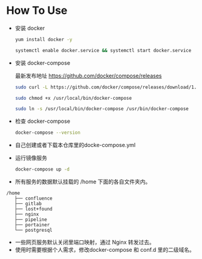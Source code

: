 How To Use
===

- 安装 docker
  ```bash
  yum install docker -y
  
  systemctl enable docker.service && systemctl start docker.service
  ```

- 安装 docker-compose

  最新发布地址 https://github.com/docker/compose/releases

  ```bash
  sudo curl -L https://github.com/docker/compose/releases/download/1.25.4/docker-compose-`uname -s`-`uname -m` -o /usr/local/bin/docker-compose

  sudo chmod +x /usr/local/bin/docker-compose

  sudo ln -s /usr/local/bin/docker-compose /usr/bin/docker-compose
  ```

- 检查 docker-compose

  ```bash
  docker-compose --version
  ```

- 自己创建或者下载本仓库里的docke-compose.yml

- 运行镜像服务
  ```bash
  docker-compose up -d
  ```
  
 - 所有服务的数据默认挂载的 /home 下面的各自文件夹内。
 ```
 /home
    ├── confluence
    ├── gitlab
    ├── lost+found
    ├── nginx
    ├── pipeline
    ├── portainer
    └── postgresql
 ```
 
 - 一些网页服务默认关闭里端口映射，通过 Nginx 转发过去。
 - 使用时需要根据个人需求，修改docker-compose 和 conf.d 里的二级域名。
